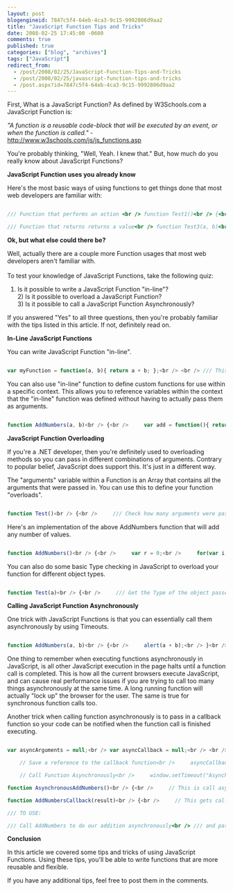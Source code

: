 ```yaml
---
layout: post
blogengineid: 7847c5f4-64eb-4ca3-9c15-9992806d9aa2
title: "JavaScript Function Tips and Tricks"
date: 2008-02-25 17:45:00 -0600
comments: true
published: true
categories: ["blog", "archives"]
tags: ["JavaScript"]
redirect_from: 
  - /post/2008/02/25/JavaScript-Function-Tips-and-Tricks
  - /post/2008/02/25/javascript-function-tips-and-tricks
  - /post.aspx?id=7847c5f4-64eb-4ca3-9c15-9992806d9aa2
---
```

<!-- more -->

First, What is a JavaScript Function? As defined by W3Schools.com a JavaScript Function is:

*"A function is a reusable code-block that will be executed by an event, or when the function is called."* - <a href="http://www.w3schools.com/js/js_functions.asp">http://www.w3schools.com/js/js_functions.asp</a>

You're probably thinking, "Well, Yeah. I knew that." But, how much do you really know about JavaScript Functions?

**JavaScript Function uses you already know**

Here's the most basic ways of using functions to get things done that most web developers are familiar with:

```javascript

/// Function that performs an action <br /> function Test1()<br /> {<br />     alert("Test1");<br /> }<br /> <br /> /// Function that accepts arguments and performs an action<br /> function Test2(a, b)<br /> {<br />     alert(a + b);<br /> }

/// Function that returns returns a value<br /> function Test3(a, b)<br /> {<br />     return a + b;<br /> }

```

**Ok, but what else could there be?**

Well, actually there are a couple more Function usages that most web developers aren't familiar with.<br /> <br /> To test your knowledge of JavaScript Functions, take the following quiz:

1) Is it possible to write a JavaScript Function "in-line"?<br /> 2) Is it possible to overload a JavaScript Function?<br /> 3) Is it possible to call a JavaScript Function Asynchronously?

If you answered "Yes" to all three questions, then you're probably familiar with the tips listed in this article. If not, definitely read on.

**In-Line JavaScript Functions**

You can write JavaScript Function "in-line".

```javascript

var myFunction = function(a, b){ return a + b; };<br /> <br /> /// This actually does the exact same as the following:<br /> function myFunction(a, b)<br /> {<br />     return a + b;<br /> }

```

You can also use "in-line" function to define custom functions for use within a specific context. This allows you to reference variables within the context that the "in-line" function was defined without having to actually pass them as arguments.

```javascript

function AddNumbers(a, b)<br /> {<br />     var add = function(){ return a + b; };<br /> <br />     return add();<br /> }

```

**JavaScript Function Overloading**

If you're a .NET developer, then you're definitely used to overloading methods so you can pass in different combinations of arguments. Contrary to popular belief, JavaScript does support this. It's just in a different way.

The "arguments" variable within a Function is an Array that contains all the arguments that were passed in. You can use this to define your function "overloads".

```javascript

function Test()<br /> {<br />     /// Check how many arguments were passed in.<br />     alert("There were " + arguments.length + " argument(s) passed in.");<br /> }

```

Here's an implementation of the above AddNumbers function that will add any number of values.

```javascript

function AddNumbers()<br /> {<br />     var r = 0;<br />     for(var i = 0; i < arguments.length; i++)<br />     {<br />         r += arguments[i];<br />     }<br />     return r;<br /> }

```

You can also do some basic Type checking in JavaScript to overload your function for different object types.

```javascript

function Test(a)<br /> {<br />     /// Get the Type of the object passed in<br />     var t = typeof(a);<br /> <br />     /// Execute different code depending on the type passed in<br />     switch (t)<br />     {<br />         case "number":<br />             /// Number Type Overload Stuff Here<br />             break;<br />         case "string":<br />             /// StringType Overload Stuff Here<br />             break;<br />         case "boolean":<br />             /// Boolean Type Overload Stuff Here<br />             break;<br />         case "object":<br />             /// Object Type Overload Stuff Here<br />             break;<br />         default:<br />             alert("No overload exists for this object type: " + t);<br />     }<br /> <br /> }

```

**Calling JavaScript Function Asynchronously**

One trick with JavaScript Functions is that you can essentially call them asynchronously by using Timeouts.

```javascript

function AddNumbers(a, b)<br /> {<br />     alert(a + b);<br /> }<br /> <br /> /// Call AddNumbers Asynchronously<br /> window.setTimeout("AddNumbers(5, 10);", 1);

```

One thing to remember when executing functions asynchronously in JavaScript, is all other JavaScript execution in the page halts until a function call is completed. This is how all the current browsers execute JavaScript, and can cause real performance issues if you are trying to call too many things asynchronously at the same time. A long running function will actually "lock up" the browser for the user. The same is true for synchronous function calls too.

Another trick when calling function asynchronously is to pass in a callback function so your code can be notified when the function call is finished executing.

```javascript

var asyncArguments = null;<br /> var asyncCallback = null;<br /> <br /> function AddNumbers(a, b, callback)<br /> {<br />     // Save a reference to the arguments<br />     asyncArguments = arguments;

    // Save a reference to the callback function<br />     asyncCallback = callback;

    // Call Function Asynchronously<br />     window.setTimeout("AsynchronousAddNumbers();", 1);<br /> }

function AsynchronousAddNumbers()<br /> {<br />     // This is call asynchonously by AddNumbers, and then<br />     // calls the callback function when completed and passes<br />     // it the results.<br />     asyncCallback(asyncArguments[0] + asyncArguments[1]);<br /> }

function AddNumbersCallback(result)<br /> {<br />     // This gets called when AddNumbers is completed asynchronously<br />     alert(result);<br /> }

/// TO USE:

/// Call AddNumbers to do our addition asynchronously<br /> /// and pass it the callback function to call when done<br /> AddNumbers(5, 10, AddNumbersCallback);

```

**Conclusion**

In this article we covered some tips and tricks of using JavaScript Functions. Using these tips, you'll be able to write functions that are more reusable and flexible.

If you have any additional tips, feel free to post them in the comments.
